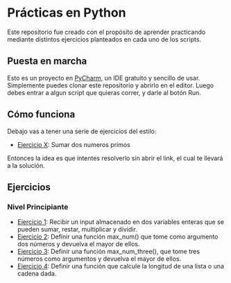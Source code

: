 # Prácticas en Python
Este repositorio fue creado con el propósito de aprender practicando mediante distintos ejercicios planteados en cada uno de los scripts.

## Puesta en marcha
Esto es un proyecto en [PyCharm](https://www.jetbrains.com/es-es/pycharm/download/), un IDE gratuito y sencillo de usar. Simplemente puedes clonar este repositorio y abrirlo en el editor. Luego debes entrar a algun script que quieras correr, y darle al botón Run.

## Cómo funciona
Debajo vas a tener una serie de ejercicios del estilo:
- [Ejercicio X](https://www.esto-es-un.ejemplo): Sumar dos numeros primos

Entonces la idea es que intentes resolverlo sin abrir el link, el cual te llevará a la solución.

## Ejercicios
### Nivel Principiante
- [Ejercicio 1](level_beginner/calculadora.py): Recibir un input almacenado en dos variables enteras que se pueden sumar, restar, multiplicar y dividir.
- [Ejercicio 2](level_beginner/max_number.py): Definir una función max_num() que tome como argumento dos números y devuelva el mayor de ellos.
- [Ejercicio 3](level_beginner/max_number_three.py): Definir una función max_num_three(), que tome tres números como argumentos y devuelva el mayor de ellos.
- [Ejercicio 4](level_beginner/calc_list.py): Definir una función que calcule la longitud de una lista o una cadena dada.